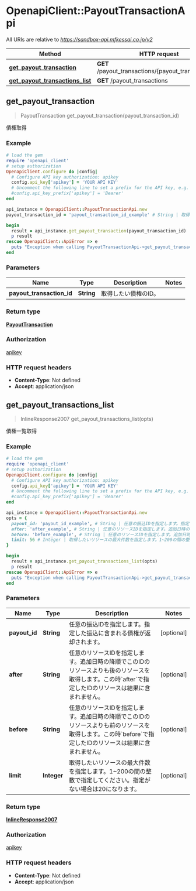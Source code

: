 # OpenapiClient::PayoutTransactionApi

All URIs are relative to *https://sandbox-api.mfkessai.co.jp/v2*

Method | HTTP request | Description
------------- | ------------- | -------------
[**get_payout_transaction**](PayoutTransactionApi.md#get_payout_transaction) | **GET** /payout_transactions/{payout_transaction_id} | 
[**get_payout_transactions_list**](PayoutTransactionApi.md#get_payout_transactions_list) | **GET** /payout_transactions | 



## get_payout_transaction

> PayoutTransaction get_payout_transaction(payout_transaction_id)



債権取得

### Example

```ruby
# load the gem
require 'openapi_client'
# setup authorization
OpenapiClient.configure do |config|
  # Configure API key authorization: apikey
  config.api_key['apikey'] = 'YOUR API KEY'
  # Uncomment the following line to set a prefix for the API key, e.g. 'Bearer' (defaults to nil)
  #config.api_key_prefix['apikey'] = 'Bearer'
end

api_instance = OpenapiClient::PayoutTransactionApi.new
payout_transaction_id = 'payout_transaction_id_example' # String | 取得したい債権のID。

begin
  result = api_instance.get_payout_transaction(payout_transaction_id)
  p result
rescue OpenapiClient::ApiError => e
  puts "Exception when calling PayoutTransactionApi->get_payout_transaction: #{e}"
end
```

### Parameters


Name | Type | Description  | Notes
------------- | ------------- | ------------- | -------------
 **payout_transaction_id** | **String**| 取得したい債権のID。 | 

### Return type

[**PayoutTransaction**](PayoutTransaction.md)

### Authorization

[apikey](../README.md#apikey)

### HTTP request headers

- **Content-Type**: Not defined
- **Accept**: application/json


## get_payout_transactions_list

> InlineResponse2007 get_payout_transactions_list(opts)



債権一覧取得

### Example

```ruby
# load the gem
require 'openapi_client'
# setup authorization
OpenapiClient.configure do |config|
  # Configure API key authorization: apikey
  config.api_key['apikey'] = 'YOUR API KEY'
  # Uncomment the following line to set a prefix for the API key, e.g. 'Bearer' (defaults to nil)
  #config.api_key_prefix['apikey'] = 'Bearer'
end

api_instance = OpenapiClient::PayoutTransactionApi.new
opts = {
  payout_id: 'payout_id_example', # String | 任意の振込IDを指定します。指定した振込に含まれる債権が返却されます。
  after: 'after_example', # String | 任意のリソースIDを指定します。追加日時の降順でこのIDのリソースよりも後のリソースを取得します。この時`after`で指定したIDのリソースは結果に含まれません。
  before: 'before_example', # String | 任意のリソースIDを指定します。追加日時の降順でこのIDのリソースよりも前のリソースを取得します。この時`before`で指定したIDのリソースは結果に含まれません。
  limit: 56 # Integer | 取得したいリソースの最大件数を指定します。1~200の間の整数で指定してください。指定がない場合は20になります。
}

begin
  result = api_instance.get_payout_transactions_list(opts)
  p result
rescue OpenapiClient::ApiError => e
  puts "Exception when calling PayoutTransactionApi->get_payout_transactions_list: #{e}"
end
```

### Parameters


Name | Type | Description  | Notes
------------- | ------------- | ------------- | -------------
 **payout_id** | **String**| 任意の振込IDを指定します。指定した振込に含まれる債権が返却されます。 | [optional] 
 **after** | **String**| 任意のリソースIDを指定します。追加日時の降順でこのIDのリソースよりも後のリソースを取得します。この時&#x60;after&#x60;で指定したIDのリソースは結果に含まれません。 | [optional] 
 **before** | **String**| 任意のリソースIDを指定します。追加日時の降順でこのIDのリソースよりも前のリソースを取得します。この時&#x60;before&#x60;で指定したIDのリソースは結果に含まれません。 | [optional] 
 **limit** | **Integer**| 取得したいリソースの最大件数を指定します。1~200の間の整数で指定してください。指定がない場合は20になります。 | [optional] 

### Return type

[**InlineResponse2007**](InlineResponse2007.md)

### Authorization

[apikey](../README.md#apikey)

### HTTP request headers

- **Content-Type**: Not defined
- **Accept**: application/json

